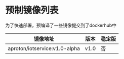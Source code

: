 # 预制镜像列表


为了快速部署，预编译了一些镜像提交到了dockerhub中

| 镜像地址 | 版本 | 稳定版 |
| - | - | - |
| aproton/iotservice:v1.0-alpha | v1.0 | 否 |
